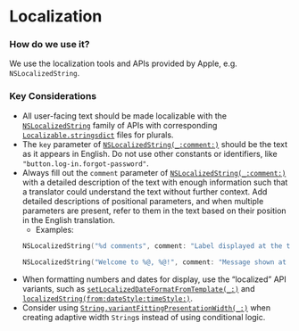 # Localization
### How do we use it?
We use the localization tools and APIs provided by Apple, e.g. `NSLocalizedString`.

### Key Considerations
* All user-facing text should be made localizable with the [`NSLocalizedString`](https://developer.apple.com/documentation/foundation/nslocalizedstring) family of APIs with corresponding [`Localizable.stringsdict`](https://developer.apple.com/library/archive/documentation/MacOSX/Conceptual/BPInternational/StringsdictFileFormat/StringsdictFileFormat.html) files for plurals.
* The `key` parameter of [`NSLocalizedString(_:comment:)`](https://developer.apple.com/documentation/foundation/1418095-nslocalizedstring) should be the text as it appears in English. Do not use other constants or identifiers, like `"button.log-in.forgot-password"`. 
* Always fill out the `comment` parameter of [`NSLocalizedString(_:comment:)`](https://developer.apple.com/documentation/foundation/1418095-nslocalizedstring) with a detailed description of the text with enough information such that a translator could understand the text without further context. Add detailed descriptions of positional parameters, and when multiple parameters are present, refer to them in the text based on their position in the English translation.
    * Examples: 
    ```swift
    NSLocalizedString("%d comments", comment: "Label displayed at the top of a thread. Parameter is the number of comments in the thread.")
    
    NSLocalizedString("Welcome to %@, %@!", comment: "Message shown at the top of the home screen after logging in. First parameter is the app name. Second parameter is the logged in user’s first name.")
    ```
* When formatting numbers and dates for display, use the “localized” API variants, such as [`setLocalizedDateFormatFromTemplate(_:)`](https://developer.apple.com/documentation/foundation/dateformatter/1417087-setlocalizeddateformatfromtempla) and [`localizedString(from:dateStyle:timeStyle:)`](https://developer.apple.com/documentation/foundation/dateformatter/1415241-localizedstring).
* Consider using [`String.variantFittingPresentationWidth(_:)`](https://developer.apple.com/documentation/foundation/nsstring/1413104-variantfittingpresentationwidth) when creating adaptive width `String`s instead of using conditional logic.

